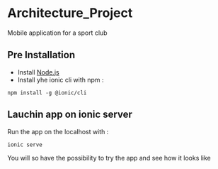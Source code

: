 # Architecture_Project
Mobile application for a sport club

## Pre Installation
- Install [Node.js](https://nodejs.org/en/download/)
- Install yhe ionic cli with npm : 
```console
npm install -g @ionic/cli
```
## Lauchin app on ionic server
Run the app on the localhost with :
```console
ionic serve
```
You will so have the possibility to try the app and see how it looks like